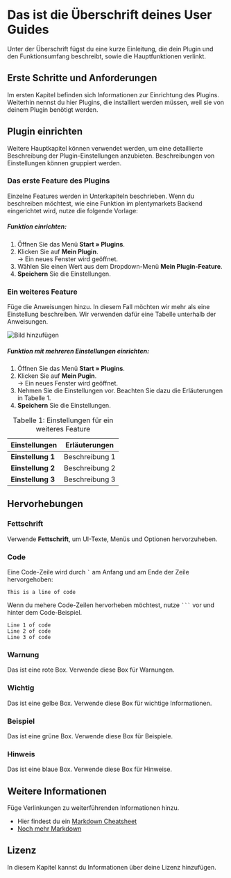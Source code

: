 # Das ist die Überschrift deines User Guides
 
Unter der Überschrift fügst du eine kurze Einleitung, die dein Plugin und den Funktionsumfang beschreibt, sowie die Hauptfunktionen verlinkt.

 
## Erste Schritte und Anforderungen
 
Im ersten Kapitel befinden sich Informationen zur Einrichtung des Plugins. Weiterhin nennst du hier Plugins, die installiert werden müssen, weil sie von deinem Plugin benötigt werden.
 
## Plugin einrichten
 
Weitere Hauptkapitel können verwendet werden, um eine detaillierte Beschreibung der Plugin-Einstellungen anzubieten. Beschreibungen von Einstellungen können gruppiert werden.
 
### Das erste Feature des Plugins
 
Einzelne Features werden in Unterkapiteln beschrieben. Wenn du beschreiben möchtest, wie eine Funktion im plentymarkets Backend eingerichtet wird, nutze die folgende Vorlage:
 
##### Funktion einrichten:
 
1. Öffnen Sie das Menü **Start » Plugins**.
2. Klicken Sie auf **Mein Plugin**.<br />→ Ein neues Fenster wird geöffnet.
3. Wählen Sie einen Wert aus dem Dropdown-Menü **Mein Plugin-Feature**.
4. **Speichern** Sie die Einstellungen.
 
### Ein weiteres Feature
 
Füge die Anweisungen hinzu. In diesem Fall möchten wir mehr als eine Einstellung beschreiben. Wir verwenden dafür eine Tabelle unterhalb der Anweisungen.

![Bild hinzufügen](http://placehold.it/350x150?text=Bild+hinzufügen)
 
##### Funktion mit mehreren Einstellungen einrichten:
 
1. Öffnen Sie das Menü **Start » Plugins**.
2. Klicken Sie auf **Mein Pugin**.<br />→ Ein neues Fenster wird geöffnet.
3. Nehmen Sie die Einstellungen vor. Beachten Sie dazu die Erläuterungen in Tabelle 1.
4. **Speichern** Sie die Einstellungen.
 
<table>
	<thead>
		<th>
			Einstellungen
		</th>
		<th>
			Erläuterungen
		</th>
	</thead>
	<tbody>
		<tr>
			<td>
				<b>Einstellung 1</b>
			</td>
			<td>
				Beschreibung 1
			</td>
		</tr>
		<tr>
			<td>
				<b>Einstellung 2</b>
			</td>
			<td>
				Beschreibung 2
			</td>
		</tr>
		<tr>
			<td>
				<b>Einstellung 3</b>
			</td>
			<td>
				Beschreibung 3
			</td>
		</tr>
	</tbody>
	<caption>
		Tabelle 1: Einstellungen für ein weiteres Feature
	</caption>
</table>
 
## Hervorhebungen
 
### Fettschrift
 
Verwende **Fettschrift**, um UI-Texte, Menüs und Optionen hervorzuheben.
 
### Code
 
Eine Code-Zeile wird durch <code>`</code> am Anfang und am Ende der Zeile hervorgehoben:
 
`This is a line of code`
 
Wenn du mehere Code-Zeilen hervorheben möchtest, nutze <code>```</code> vor und hinter dem Code-Beispiel.
 
```
Line 1 of code
Line 2 of code
Line 3 of code
```
 
 
### Warnung
 
<div class="alert alert-danger" role="alert">
    Das ist eine rote Box. Verwende diese Box für Warnungen.
</div>
 
### Wichtig
 
<div class="alert alert-warning" role="alert">
    Das ist eine gelbe Box. Verwende diese Box für wichtige Informationen.
</div>
 
### Beispiel
 
<div class="alert alert-success" role="alert">
    Das ist eine grüne Box. Verwende diese Box für Beispiele.
</div>
 
### Hinweis
 
<div class="alert alert-info" role="alert">
    Das ist eine blaue Box. Verwende diese Box für Hinweise.
</div>
 
 
## Weitere Informationen
 
Füge Verlinkungen zu weiterführenden Informationen hinzu.
 
* Hier findest du ein [Markdown Cheatsheet](https://guides.github.com/pdfs/markdown-cheatsheet-online.pdf)
* [Noch mehr Markdown](http://www.markdowntutorial.com/)
 
## Lizenz
 
In diesem Kapitel kannst du Informationen über deine Lizenz hinzufügen.

